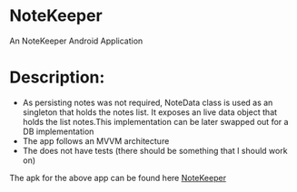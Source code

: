 # NoteKeeper
An NoteKeeper Android Application

# Description:
- As persisting notes was not required, NoteData class is used as an singleton that holds the notes list. It exposes an live data object that holds the list notes.This implementation can be later swapped out for a DB implementation
- The app follows an MVVM architecture
- The does not have tests (there should be something that I should work on)


The apk for the above app can be found here [NoteKeeper](https://github.com/vishalambre/NoteKeeper/releases/tag/v0.1)
